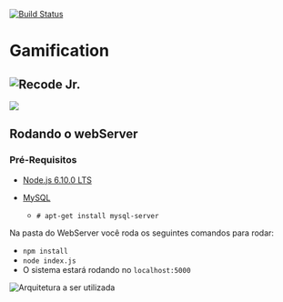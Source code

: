 [![Build Status](https://travis-ci.org/RecodeJr/Gamification.svg?branch=master)](https://travis-ci.org/RecodeJr/Gamification)
# Gamification
![](imgs/logo_recode.png "Recode Jr.")
-----------------------------


![](https://raw.githubusercontent.com/Voronenko/gitflow-release/master/images/git-workflow-release-cycle-4maintenance.png)


## Rodando o webServer

### Pré-Requisitos

- [Node.js 6.10.0 LTS](https://nodejs.org/en/download/package-manager/)


- [MySQL](https://dev.mysql.com/downloads/workbench/)
  - ``` # apt-get install mysql-server ```

Na pasta do WebServer você roda os seguintes comandos para rodar:

- ```npm install ```
- ```node index.js ```
- O sistema estará rodando no ```localhost:5000```


![](imgs/diagram.png "Arquitetura a ser utilizada")
